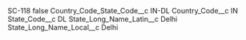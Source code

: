 <?xml version="1.0" encoding="UTF-8"?>
<CustomMetadata xmlns="http://soap.sforce.com/2006/04/metadata" xmlns:xsi="http://www.w3.org/2001/XMLSchema-instance" xmlns:xsd="http://www.w3.org/2001/XMLSchema">
    <label>SC-118</label>
    <protected>false</protected>
    <values>
        <field>Country_Code_State_Code__c</field>
        <value xsi:type="xsd:string">IN-DL</value>
    </values>
    <values>
        <field>Country_Code__c</field>
        <value xsi:type="xsd:string">IN</value>
    </values>
    <values>
        <field>State_Code__c</field>
        <value xsi:type="xsd:string">DL</value>
    </values>
    <values>
        <field>State_Long_Name_Latin__c</field>
        <value xsi:type="xsd:string">Delhi</value>
    </values>
    <values>
        <field>State_Long_Name_Local__c</field>
        <value xsi:type="xsd:string">Delhi</value>
    </values>
</CustomMetadata>
